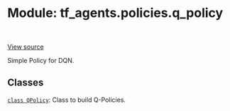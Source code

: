 <div itemscope itemtype="http://developers.google.com/ReferenceObject">
<meta itemprop="name" content="tf_agents.policies.q_policy" />
<meta itemprop="path" content="Stable" />
</div>

# Module: tf_agents.policies.q_policy

<table class="tfo-notebook-buttons tfo-api" align="left">
</table>

<a target="_blank" href="https://github.com/tensorflow/agents/tree/master/tf_agents/policies/q_policy.py">View
source</a>

Simple Policy for DQN.

<!-- Placeholder for "Used in" -->


## Classes

[`class QPolicy`](../../tf_agents/policies/q_policy/QPolicy.md): Class to build Q-Policies.

